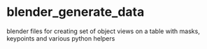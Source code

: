 # blender_generate_data
blender files for creating set of object views on a table with masks, keypoints and various python helpers
